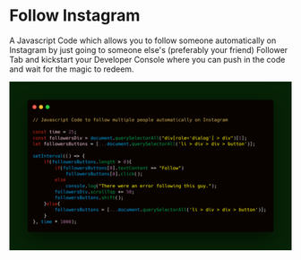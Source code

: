 # Follow Instagram

A Javascript Code which allows you to follow someone automatically on Instagram by just going to someone else's (preferably your friend)
Follower Tab and kickstart your Developer Console where you can push in the code and wait for the magic to redeem.

![image](followInstagram.png)
